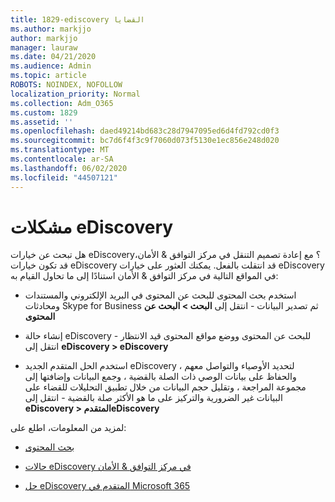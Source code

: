 ```yaml
---
title: 1829-ediscovery القضايا
ms.author: markjjo
author: markjjo
manager: lauraw
ms.date: 04/21/2020
ms.audience: Admin
ms.topic: article
ROBOTS: NOINDEX, NOFOLLOW
localization_priority: Normal
ms.collection: Adm_O365
ms.custom: 1829
ms.assetid: ''
ms.openlocfilehash: daed49214bd683c28d7947095ed6d4fd792cd0f3
ms.sourcegitcommit: bc7d6f4f3c9f7060d073f5130e1ec856e248d020
ms.translationtype: MT
ms.contentlocale: ar-SA
ms.lasthandoff: 06/02/2020
ms.locfileid: "44507121"
---
```

# <a name="ediscovery-issues"></a>مشكلات eDiscovery

هل تبحث عن خيارات eDiscovery؟ مع إعادة تصميم التنقل في مركز التوافق & الأمان، قد تكون خيارات eDiscovery قد انتقلت بالفعل.  يمكنك العثور على خيارات eDiscovery في المواقع التالية في مركز التوافق & الأمان استنادًا إلى ما تحاول القيام به:

- استخدم بحث المحتوى للبحث عن المحتوى في البريد الإلكتروني والمستندات ومحادثات Skype for Business ثم تصدير البيانات - انتقل إلى **البحث > البحث عن المحتوى**

- إنشاء حالة eDiscovery للبحث عن المحتوى ووضع مواقع المحتوى قيد الانتظار - انتقل إلى **eDiscovery > eDiscovery**

- استخدم الحل المتقدم الجديد eDiscovery لتحديد الأوصياء والتواصل معهم ، والحفاظ على بيانات الوصي ذات الصلة بالقضية ، وجمع البيانات وإضافتها إلى مجموعة المراجعة ، وتقليل حجم البيانات من خلال تطبيق التحليلات للقضاء على البيانات غير الضرورية والتركيز على ما هو الأكثر صلة بالقضية - انتقل إلى **eDiscovery > المتقدمeDiscovery**

لمزيد من المعلومات، اطلع على:

- [بحث المحتوى](https://docs.microsoft.com/microsoft-365/compliance/content-search)

- [حالات eDiscovery في مركز التوافق & الأمان](https://docs.microsoft.com/microsoft-365/compliance/ediscovery-cases)

- [حل eDiscovery المتقدم في Microsoft 365](https://docs.microsoft.com/microsoft-365/compliance/overview-ediscovery-20)

